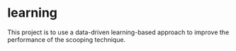 # learning
This project is to use a data-driven learning-based approach to improve the performance of the scooping technique. 

